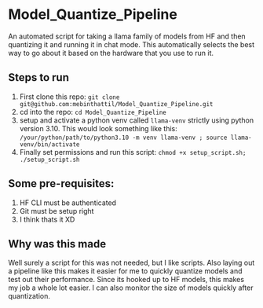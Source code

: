 # Model_Quantize_Pipeline
An automated script for taking a llama family of models from HF and then quantizing it and running it in chat mode. This automatically selects the best way to go about it based on the hardware that you use to run it.

## Steps to run
1. First clone this repo: `git clone git@github.com:mebinthattil/Model_Quantize_Pipeline.git`
2. cd into the repo: `cd Model_Quantize_Pipeline`
3. setup and activate a python venv called `llama-venv` strictly using python version 3.10.
  This would look something like this: `/your/python/path/to/python3.10 -m venv llama-venv ; source llama-venv/bin/activate`
4. Finally set permissions and run this script: `chmod +x setup_script.sh; ./setup_script.sh`

## Some pre-requisites:
1. HF CLI must be authenticated
2. Git must be setup right
3. I think thats it XD

## Why was this made
Well surely a script for this was not needed, but I like scripts. Also laying out a pipeline like this makes it easier for me to quickly quantize models and test out their performance. Since its hooked up to HF models, this makes my job a whole lot easier. I can also monitor the size of models quickly after quantization. 
